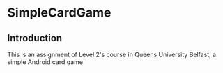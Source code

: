 # SimpleCardGame
## Introduction
This is an assignment of Level 2's course in Queens University Belfast, a simple Android card game 

